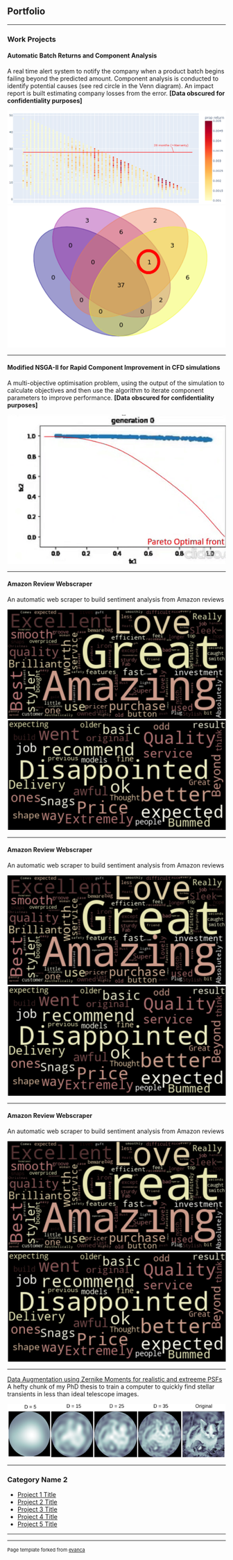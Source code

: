 ## Portfolio

---

### Work Projects 

#### Automatic Batch Returns and Component Analysis
A real time alert system to notify the company when a product batch begins failing beyond the predicted amount. Component analysis is conducted to identify potential causes (see red circle in the Venn diagram). An impact report is built estimating company losses from the error. **\[Data obscured for confidentiality purposes\]**

<img src="images/BScatter.PNG?raw=true"/>

<img src="images/BAnaly_found.png?raw=true"/>

---
#### Modified NSGA-II for Rapid Component Improvement in CFD simulations 
A multi-objective optimisation problem, using the output of the simulation to calculate objectives and then use the algorithm to iterate component parameters to improve performance. **\[Data obscured for confidentiality purposes\]**

<img src="images/f_algo.gif?raw=true"/>

---
#### Amazon Review Webscraper
An automatic web scraper to build sentiment analysis from Amazon reviews 

<img src="images/Web-Scrape.PNG?raw=true"/>
<img src="images/web-scrape2.PNG?raw=true"/>

---
#### Amazon Review Webscraper
An automatic web scraper to build sentiment analysis from Amazon reviews 

<img src="images/Web-Scrape.PNG?raw=true"/>
<img src="images/web-scrape2.PNG?raw=true"/>

---
#### Amazon Review Webscraper
An automatic web scraper to build sentiment analysis from Amazon reviews 

<img src="images/Web-Scrape.PNG?raw=true"/>
<img src="images/web-scrape2.PNG?raw=true"/>

---
[Data Augmentation using Zernike Moments for realistic and extreeme PSFs](sample_page.md)
A hefty chunk of my PhD thesis to train a computer to quickly find stellar transients in less than ideal telescope images.

<img src="images/Cat_port.PNG?raw=true"/>

---
### Category Name 2

- [Project 1 Title](http://example.com/)
- [Project 2 Title](http://example.com/)
- [Project 3 Title](http://example.com/)
- [Project 4 Title](http://example.com/)
- [Project 5 Title](http://example.com/)

---




---
<p style="font-size:11px">Page template forked from <a href="https://github.com/evanca/quick-portfolio">evanca</a></p>
<!-- Remove above link if you don't want to attibute -->

